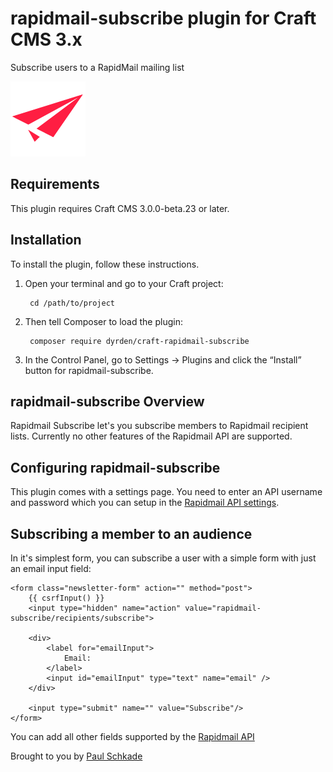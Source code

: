 # rapidmail-subscribe plugin for Craft CMS 3.x

Subscribe users to a RapidMail mailing list

![Screenshot](resources/img/plugin-logo.png)

## Requirements

This plugin requires Craft CMS 3.0.0-beta.23 or later.

## Installation

To install the plugin, follow these instructions.

1. Open your terminal and go to your Craft project:

        cd /path/to/project

2. Then tell Composer to load the plugin:

        composer require dyrden/craft-rapidmail-subscribe

3. In the Control Panel, go to Settings → Plugins and click the “Install” button for rapidmail-subscribe.

## rapidmail-subscribe Overview

Rapidmail Subscribe let's you subscribe members to Rapidmail recipient lists. Currently no other features of the Rapidmail API are supported.

## Configuring rapidmail-subscribe

This plugin comes with a settings page. You need to enter an API username and password which you can setup in the [Rapidmail API settings](https://my.rapidmail.de/api/v3/userlist.html).

## Subscribing a member to an audience

In it's simplest form, you can subscribe a user with a simple form with just an email input field:

```
<form class="newsletter-form" action="" method="post">
    {{ csrfInput() }}
    <input type="hidden" name="action" value="rapidmail-subscribe/recipients/subscribe">
    
    <div>
        <label for="emailInput">
            Email:
        </label>
        <input id="emailInput" type="text" name="email" />
    </div>

    <input type="submit" name="" value="Subscribe"/>
</form>
```

You can add all other fields supported by the [Rapidmail API](https://developer.rapidmail.wiki/documentation.html?urls.primaryName=Recipients#/Recipients/post_recipients)

Brought to you by [Paul Schkade](http://www.paulschkade.net)
